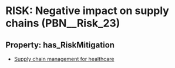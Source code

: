 # RISK: __Negative impact on supply chains__ (PBN__Risk_23)

## Property: has_RiskMitigation

* [Supply chain management for healthcare](PBN__RiskMitigation_29)

